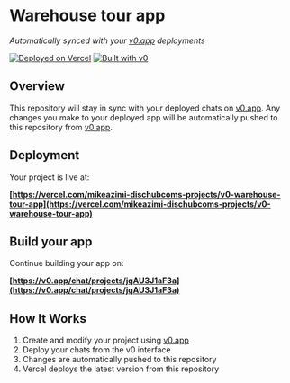 # Warehouse tour app

*Automatically synced with your [v0.app](https://v0.app) deployments*

[![Deployed on Vercel](https://img.shields.io/badge/Deployed%20on-Vercel-black?style=for-the-badge&logo=vercel)](https://vercel.com/mikeazimi-dischubcoms-projects/v0-warehouse-tour-app)
[![Built with v0](https://img.shields.io/badge/Built%20with-v0.app-black?style=for-the-badge)](https://v0.app/chat/projects/jqAU3J1aF3a)

## Overview

This repository will stay in sync with your deployed chats on [v0.app](https://v0.app).
Any changes you make to your deployed app will be automatically pushed to this repository from [v0.app](https://v0.app).

## Deployment

Your project is live at:

**[https://vercel.com/mikeazimi-dischubcoms-projects/v0-warehouse-tour-app](https://vercel.com/mikeazimi-dischubcoms-projects/v0-warehouse-tour-app)**

## Build your app

Continue building your app on:

**[https://v0.app/chat/projects/jqAU3J1aF3a](https://v0.app/chat/projects/jqAU3J1aF3a)**

## How It Works

1. Create and modify your project using [v0.app](https://v0.app)
2. Deploy your chats from the v0 interface
3. Changes are automatically pushed to this repository
4. Vercel deploys the latest version from this repository
